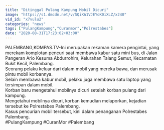 ```yaml
---
title: "Ditinggal Pulang Kampung Mobil Dicuri"
image: "https://s1.dmcdn.net/v/SQiKA1VJEYoK0iXLZ/x240"
vid_id: "x7vulu2"
categories: "news"
tags: ["PulangKampung","Curanmor","Polrestabes"]
date: "2020-08-31T17:23:02+03:00"
---
```

PALEMBANG,KOMPAS.TV-Ini merupakan rekaman kamera pengintai, yang merekam komplotan pencuri saat membawa kabur satu mini bus, di Jalan Pangeran Ario Kesuma Abdurrohim, Kelurahan Talang Semut, Kecamatan Bukit Kecil, Palembang.   <br>Seorang pelaku keluar dari dalam mobil yang mereka bawa, dan merusak pintu mobil korbannya.   <br>Selain membawa kabur mobil, pelaku juga membawa satu laptop yang tersimpan dalam mobil.   <br>Korban baru mengetahui mobilnya dicuri setelah korban pulang dari kampung.   <br>Mengetahui mobilnya dicuri, korban kemudian melaporkan, kejadian tersebut ke Polrestabes Palembang.   <br>Kasus pencurian mobil tersebut, kini dalam penanganan Polrestabes Palembang.   <br>#PulangKampung #CuranMor #Palembang   <br>
